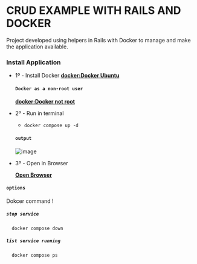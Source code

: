 # CRUD EXAMPLE WITH RAILS AND DOCKER


Project developed using helpers in Rails with Docker to manage and make the application available.

### Install Application

* 1º - Install Docker 
  **[docker:Docker Ubuntu](https://docs.docker.com/engine/install/ubuntu/)**

  #### `Docker as a non-root user`
   **[docker:Docker not root](https://docs.docker.com/engine/install/linux-postinstall/#manage-docker-as-a-non-root-user)**

* 2º - Run in terminal
  - `docker compose up -d`
  
  #### `output`
  ![image](https://user-images.githubusercontent.com/69975970/190655025-a0a3e373-73ba-407b-bf61-2ebecf296097.png)


* 3º - Open in Browser
  
  **[Open Browser](http://localhost:3000)**
  
  
 #### `options`
 
  Dokcer command !
  
  ##### `stop service`
      docker compose down
    
   ##### `list service running`
      docker compose ps
    
